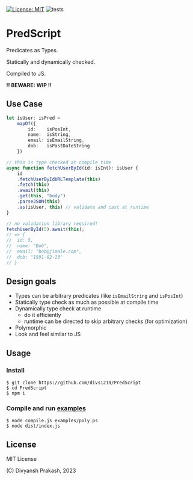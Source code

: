 [![License: MIT](https://img.shields.io/badge/License-MIT-orange.svg)](https://opensource.org/licenses/MIT) ![tests](https://github.com/divs1210/PredScript/actions/workflows/node.js.yml/badge.svg)

# PredScript

Predicates as Types.

Statically and dynamically checked.

Compiled to JS.

**!! BEWARE: WIP !!**


## Use Case

```typescript
let isUser: isPred =
    mapOf({
        id:    isPosInt,
        name:  isString,
        email: isEmailString,
        dob:   isPastDateString
    })

// this is type checked at compile time
async function fetchUserById(id: isInt): isUser {
    id
    .fetchUserByIdURLTemplate(this)
    .fetch(this)
    .await(this)
    .get(this, "body")
    .parseJSON(this)
    .as(isUser, this) // validate and cast at runtime 
}

// no validation library required!
fetchUserById(5).await(this);
// => { 
//  id: 5,
//  name: "Bob",
//  email: "bob@jimale.com", 
//  dob: "1991-02-23" 
// }
```

## Design goals

- Types can be arbitrary predicates (like `isEmailString` and `isPosInt`)
- Statically type check as much as possible at compile time
- Dynamically type check at runtime
  - do it efficiently
  - runtime can be directed to skip arbitrary checks (for optimization)
- Polymorphic
- Look and feel similar to JS

## Usage

### Install

```shell
$ git clone https://github.com/divs1210/PredScript
$ cd PredScript
$ npm i
```

### Compile and run [examples](/examples)

```shell
$ node compile.js examples/poly.ps
$ node dist/index.js
```

## License

MIT License

(C) Divyansh Prakash, 2023
